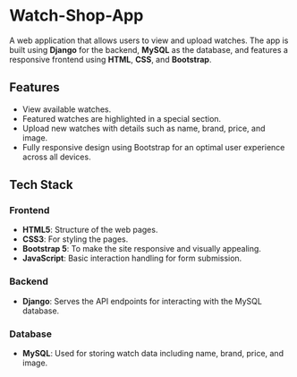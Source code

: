 # Watch-Shop-App

A web application that allows users to view and upload watches. The app is built using **Django** for the backend, **MySQL** as the database, and features a responsive frontend using **HTML**, **CSS**, and **Bootstrap**.

## Features

- View available watches.
- Featured watches are highlighted in a special section.
- Upload new watches with details such as name, brand, price, and image.
- Fully responsive design using Bootstrap for an optimal user experience across all devices.

## Tech Stack

### Frontend
- **HTML5**: Structure of the web pages.
- **CSS3**: For styling the pages.
- **Bootstrap 5**: To make the site responsive and visually appealing.
- **JavaScript**: Basic interaction handling for form submission.

### Backend
- **Django**: Serves the API endpoints for interacting with the MySQL database.
  
### Database
- **MySQL**: Used for storing watch data including name, brand, price, and image.
